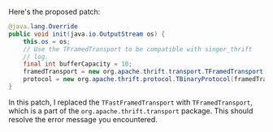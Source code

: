 Here's the proposed patch:

```java
@java.lang.Override
public void init(java.io.OutputStream os) {
    this.os = os;
    // Use the TFramedTransport to be compatible with singer_thrift
    // log.
    final int bufferCapacity = 10;
    framedTransport = new org.apache.thrift.transport.TFramedTransport(new org.apache.thrift.transport.TIOStreamTransport(os));
    protocol = new org.apache.thrift.protocol.TBinaryProtocol(framedTransport);
}
```

In this patch, I replaced the `TFastFramedTransport` with `TFramedTransport`, which is a part of the `org.apache.thrift.transport` package. This should resolve the error message you encountered.